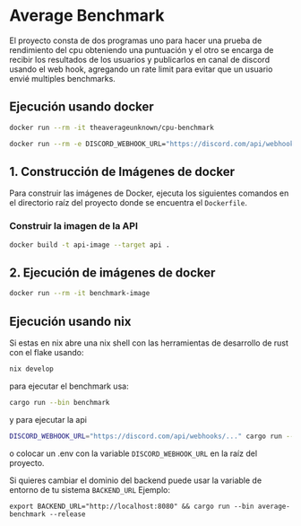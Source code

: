 # Average Benchmark

El proyecto consta de dos programas uno para hacer una prueba de rendimiento del cpu obteniendo una puntuación y el otro se encarga de recibir los resultados de los usuarios y publicarlos en canal de discord usando el web hook, agregando un rate limit para evitar que un usuario envié multiples benchmarks.

## Ejecución usando docker

```sh
docker run --rm -it theaverageunknown/cpu-benchmark
```

```sh
docker run --rm -e DISCORD_WEBHOOK_URL="https://discord.com/api/webhooks/..." theaverageunknown/cpu-benchmark-api
```

## 1. Construcción de Imágenes de docker

Para construir las imágenes de Docker, ejecuta los siguientes comandos en el directorio raíz del proyecto donde se encuentra el `Dockerfile`.

### Construir la imagen de la API

```sh
docker build -t api-image --target api .
```

## 2. Ejecución de imágenes de docker

```sh
docker run --rm -it benchmark-image
```

## Ejecución usando nix

Si estas en nix abre una nix shell con las herramientas de desarrollo de rust con el flake usando:

```sh
nix develop
```

para ejecutar el benchmark usa:

```sh
cargo run --bin benchmark
```

y para ejecutar la api

```sh
DISCORD_WEBHOOK_URL="https://discord.com/api/webhooks/..." cargo run --bin api
```

o colocar un .env con la variable `DISCORD_WEBHOOK_URL` en la raíz del proyecto.

Si quieres cambiar el dominio del backend puede usar la variable de entorno de tu sistema `BACKEND_URL`
Ejemplo:
```
export BACKEND_URL="http://localhost:8080" && cargo run --bin average-benchmark --release
```
